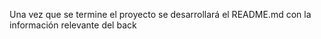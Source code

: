 Una vez que se termine el proyecto se desarrollará el README.md con la información relevante del back

